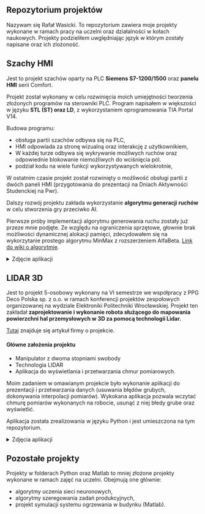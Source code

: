 ## Repozytorium projektów
Nazywam się Rafał Wasicki. To repozytorium zawiera moje projekty wykonane w ramach pracy na uczelni oraz działalności w kołach naukowych. 
Projekty podzieliłem uwględniając język w którym zostały napisane oraz ich zlożoność.

## Szachy HMI
Jest to projekt szachów oparty na PLC **Siemens S7-1200/1500** oraz **panelu HMI** serii Comfort. 

Projekt został wykonany w celu rozwinięcia moich umiejętności tworzenia złożonych programów na sterowniki PLC. 
Program napisałem w większości w języku **STL (ST) oraz LD**, z wykorzystaniem oprogramowania TIA Portal V14. 

Budowa programu:
* obsługa partii szachów odbywa się na PLC,
* HMI odpowiada za stronę wizualną oraz interakcję z użytkownikiem,
* W każdej turze odbywa się wykrywanie możliwych ruchów oraz odpowiednie blokowanie niemożliwych do wciśnięcia pól.
* podział kodu na wiele funkcji wykorzystywanych wielokrotnie,

 W ostatnim czasie projekt został rozwinięty o możliwość obsługi partii z dwóch paneli HMI (przygotowania do prezentacji na Dniach Aktywności Studenckiej na Pwr).
 
Dalszy rozwój projektu zakłada wykorzystanie **algorytmu generacji ruchów** w celu stworzenia gry przeciwko AI.

Pierwsze próby implementacji algorytmu generowania ruchu zostały już przeze mnie podjęte.
Ze względu na ograniczenia sprzętowe, głownie brak możliwości dynamicznej alokacji pamięci, zdecydowałem się na wykorzytanie prostego algorytmu MinMax z rozszerzeniem AlfaBeta. [Link do wiki o algorytmie](https://en.wikipedia.org/wiki/Alpha%E2%80%93beta_pruning).

<details>
  <summary>Zdjęcie aplikacji </summary>
  
![Ekran HMI](/Szachy/szachy.png)
  
</details>

## LIDAR 3D
Jest to projekt 5-osobowy wykonany na VI semestrze we współpracy z PPG Deco Polska sp. z o.o. w ramach konferencji projektów zespołowych organizowanej na wydziale Elektroniki Politechniki Wrocławskiej. Projekt ten zakładał **zaprojektowanie i wykonanie robota służącego do mapowania powierzchni hal przemysłowych w 3D za pomocą technologii Lidar.**

[Tutaj](https://www.ppgpeople.com/community/our-facility-in-poland-supports-student-innovators?fbclid=IwAR2wWcaHOsauNnq-leqSy5yHrmsL0AX6KWDFkoyE4jbAhU6uEK2qMxrP0ig) znajduje się artykuł firmy o projekcie.
#### Główne założenia projektu
* Manipulator z dwoma stopniami swobody
* Technologia LIDAR
* Aplikacja do wyświetlania i przetwarzania chmur pomiarowych. 

Moim zadaniem w omawianym projekcie było wykonanie aplikacji do prezentacji i przetwarzania danych (usuwania błędów grubych, dokonywania interpolacji pomiarów).
Wykokana aplikacja pozwala wczytać chmurę pomiarów wykonanych na robocie, usunąć z niej błedy grube oraz wyświetlić.

Aplikacja została zrealizowania w języku Python i jest umieszczona na tym repozytorium. 
<details>
  <summary>Zdjęcia aplikacji </summary>
  
![Wyswietlona chmura punktów w aplikacji](/LIDAR3D/chmura.png)
  
![Interfejs aplikacji](/LIDAR3D/interfejs.png)


  
</details>

## Pozostałe projekty
Projekty w folderach Python oraz Matlab to mniej złożone projekty wykonane w ramach zajęć na uczelni. Obejmują one głównie:
* algorytmy uczenia sieci neuronowych,
* algorytmy szeregowania zadań produkcyjnych,
* projekt symulacji systemu ogrzewania w budynku (Matlab).
